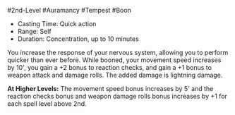 #2nd-Level #Auramancy #Tempest #Boon
 
- Casting Time: Quick action
- Range: Self
- Duration: Concentration, up to 10 minutes  

You increase the response of your nervous system, allowing you to perform quicker than ever before. While booned, your movement speed increases by 10', you gain a +2 bonus to reaction checks, and gain a +1 bonus to weapon attack and damage rolls. The added damage is lightning damage.
 
**At Higher Levels:** The movement speed bonus increases by 5' and the reaction checks bonus and weapon damage rolls bonus increases by +1 for each spell level above 2nd.